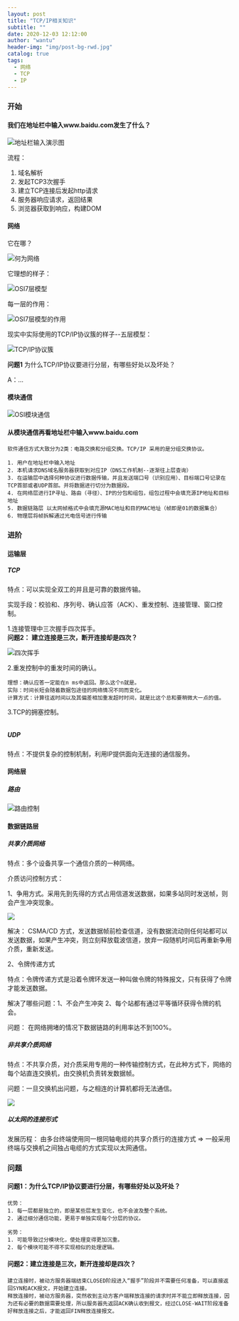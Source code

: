 ```yaml
---
layout: post
title: "TCP/IP相关知识"
subtitle: ""
date: 2020-12-03 12:12:00
author: "wantu"
header-img: "img/post-bg-rwd.jpg"
catalog: true
tags:
  - 网络
  - TCP
  - IP
---
```


### 开始

#### 我们在地址栏中输入www.baidu.com发生了什么？

![地址栏输入演示图](/img/地址栏输入演示图.png)

流程：<br>

1. 域名解析<br>
2. 发起TCP3次握手<br>
3. 建立TCP连接后发起http请求<br>
4. 服务器响应请求，返回结果<br>
5. 浏览器获取到响应，构建DOM<br>

#### 网络

它在哪？

![何为网络](/img/何为网络.png)


它理想的样子：<br>

![OSI7层模型](/img/OSI7层模型.png)

每一层的作用：<br>

![OSI7层模型的作用](/img/OSI7层模型的作用.png)

现实中实际使用的TCP/IP协议簇的样子--五层模型：<br>

![TCP/IP协议簇](/img/TCP:IP协议簇.png)

**问题1** 为什么TCP/IP协议要进行分层，有哪些好处以及坏处？

A：...

#### 模块通信

![OSI模块通信](/img/OSI模块通信.png)

#### 从模块通信再看地址栏中输入www.baidu.com

```
软件通信方式大致分为2类：电路交换和分组交换。TCP/IP 采用的是分组交换协议。

1. 用户在地址栏中输入地址
2. 本机请求DNS域名服务器获取到对应IP（DNS工作机制--逐渐往上层查询）
3. 在运输层中选择何种协议进行数据传输，并且发送端口号（识别应用）、目标端口号记录在TCP首部或者UDP首部。并将数据进行切分为数据段。
4. 在网络层进行IP寻址、路由（寻径）、IP的分包和组包，组包过程中会填充源IP地址和目标地址
5. 数据链路层 以太网帧格式中会填充源MAC地址和目的MAC地址（帧即是01的数据集合）
6. 物理层将帧拆解通过光电信号进行传输
```



### 进阶

#### 运输层

##### TCP

特点：可以实现全双工的并且是可靠的数据传输。

实现手段：校验和、序列号、确认应答（ACK）、重发控制、连接管理、窗口控制。



1.连接管理中三次握手四次挥手。<br>
**问题2： 建立连接是三次，断开连接却是四次？** 


![四次挥手](/img/四次挥手.png)

2.重发控制中的重发时间的确认。

```
理想：确认应答一定能在n ms中返回。那么这个n就是。
实际：时间长短会随着数据包途径的网络情况不同而变化。
计算方式：计算往返时间以及其偏差相加重发超时时间，就是比这个总和要稍微大一点的值。
```



3.TCP的拥塞控制。

```

```



##### UDP

特点：不提供复杂的控制机制，利用IP提供面向无连接的通信服务。<br>


#### 网络层

##### 路由

![路由控制](/img/路由控制.png)


#### 数据链路层

##### 共享介质网络

特点：多个设备共享一个通信介质的一种网络。<br>

介质访问控制方式： <br>

1、争用方式。采用先到先得的方式占用信道发送数据，如果多站同时发送帧，则会产生冲突现象。<br>

![](/img/共享介质网络.png)

解决： CSMA/CD 方式，发送数据帧前检查信道，没有数据流动则任何站都可以发送数据，如果产生冲突，则立刻释放载波信道，放弃一段随机时间后再重新争用介质，重新发送。

2、令牌传递方式<br>

特点：令牌传递方式是沿着令牌环发送一种叫做令牌的特殊报文，只有获得了令牌才能发送数据。

解决了哪些问题：1、不会产生冲突 2、每个站都有通过平等循环获得令牌的机会。<br>

问题： 在网络拥堵的情况下数据链路的利用率达不到100%。



##### 非共享介质网络

特点：不共享介质，对介质采用专用的一种传输控制方式，在此种方式下，网络的每个站直连交换机，由交换机负责转发数据帧。<br>

问题：一旦交换机出问题，与之相连的计算机都将无法通信。<br>

![](/img/非共享介质网络.png)

##### 以太网的连接形式

发展历程： 由多台终端使用同一根同轴电缆的共享介质行的连接方式 => 一般采用终端与交换机之间独占电缆的方式实现以太网通信。



### 问题

#### 问题1：为什么TCP/IP协议要进行分层，有哪些好处以及坏处？

```
优势：
1. 每一层都是独立的，即是某些层发生变化，也不会波及整个系统。
2. 通过细分通信功能，更易于单独实现每个分层的协议。

劣势：
1. 可能导致过分模块化，使处理变得更加沉重。
2. 每个模块可能不得不实现相似的处理逻辑。

```

#### 问题2：建立连接是三次，断开连接却是四次？

```
建立连接时，被动方服务器端结束CLOSED阶段进入“握手”阶段并不需要任何准备，可以直接返回SYN和ACK报文，开始建立连接。
释放连接时，被动方服务器，突然收到主动方客户端释放连接的请求时并不能立即释放连接，因为还有必要的数据需要处理，所以服务器先返回ACK确认收到报文，经过CLOSE-WAIT阶段准备好释放连接之后，才能返回FIN释放连接报文。
```
